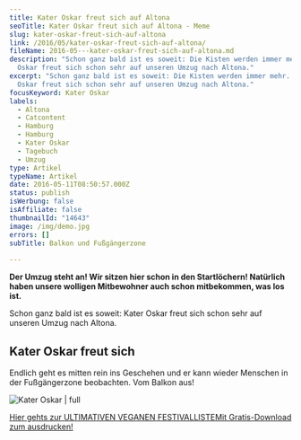 ```yaml
---
title: Kater Oskar freut sich auf Altona
seoTitle: Kater Oskar freut sich auf Altona - Meme
slug: kater-oskar-freut-sich-auf-altona
link: /2016/05/kater-oskar-freut-sich-auf-altona/
fileName: 2016-05---kater-oskar-freut-sich-auf-altona.md
description: "Schon ganz bald ist es soweit: Die Kisten werden immer mehr. Kater
  Oskar freut sich schon sehr auf unseren Umzug nach Altona."
excerpt: "Schon ganz bald ist es soweit: Die Kisten werden immer mehr. Kater
  Oskar freut sich schon sehr auf unseren Umzug nach Altona."
focusKeyword: Kater Oskar
labels:
  - Altona
  - Catcontent
  - Hamburg
  - Hamburg
  - Kater Oskar
  - Tagebuch
  - Umzug
type: Artikel
typeName: Artikel
date: 2016-05-11T08:50:57.000Z
status: publish
isWerbung: false
isAffiliate: false
thumbnailId: "14643"
image: /img/demo.jpg
errors: []
subTitle: Balkon und Fußgängerzone
  
---
```


**Der Umzug steht an! Wir sitzen hier schon in den Startlöchern! Natürlich haben
unsere wolligen Mitbewohner auch schon mitbekommen, was los ist.**

Schon ganz bald ist es soweit: Kater Oskar freut sich schon sehr auf unseren
Umzug nach Altona.

## Kater Oskar freut sich

Endlich geht es mitten rein ins Geschehen und er kann wieder Menschen in der
Fußgängerzone beobachten. Vom Balkon aus!

![Kater Oskar | full](http://cardamonchai.com/wp-content/uploads/2016/05/26505764212_cf69b03d83_z.jpg)

[Hier gehts zur ULTIMATIVEN VEGANEN FESTIVALLISTEMit Gratis-Download zum ausdrucken!](/2015/03/die-ultimative-vegane-festivalliste)

  